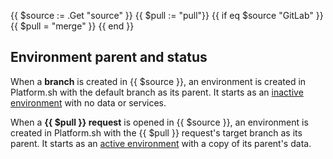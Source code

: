 {{ $source := .Get "source" }}
{{ $pull := "pull"}}
{{ if eq $source "GitLab" }}
  {{ $pull = "merge" }}
{{ end }}
## Environment parent and status

When a **branch** is created in {{ $source }},
an environment is created in Platform.sh with the default branch as its parent.
It starts as an [inactive environment](/other/glossary.html#inactive-environment) with no data or services.

When a **{{ $pull }} request** is opened in {{ $source }},
an environment is created in Platform.sh with the {{ $pull }} request's target branch as its parent.
It starts as an [active environment](/other/glossary.html#active-environment) with a copy of its parent's data.

